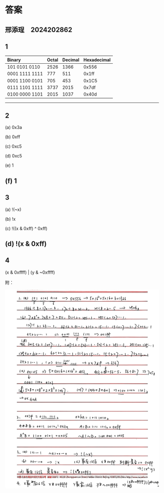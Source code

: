 # 答案

邢添珵　2024202862
---

## 1

| Binary         | Octal | Decimal | Hexadecimal |
|:---------------|:------|:---------|:-------------|
| 101 0101 0110  |  2526 |   1366   |     0x556    |
| 0001 1111 1111 | 777  | 511 | 0x1ff |
| 0001 1100 0101 | 705 | 453 | 0x1C5 |
| 0111 1101 1111 | 3737 | 2015 | 0x7df |
| 0100 0000 1101 | 2015 | 1037 | 0x40d |

---

## 2

(a) 0x3a

(b) 0xff

(c) 0xc5

(d) 0xc5

(e) 1

(f) 1
---

## 3

(a) !(~x)

(b) !x

(c) !((x & 0xff) ^ 0xff)

(d) !(x & 0xff)
---

## 4

(x & 0xffff) | (y & ~0xffff)


附：

![思维痕迹](思维痕迹1.jpg)
